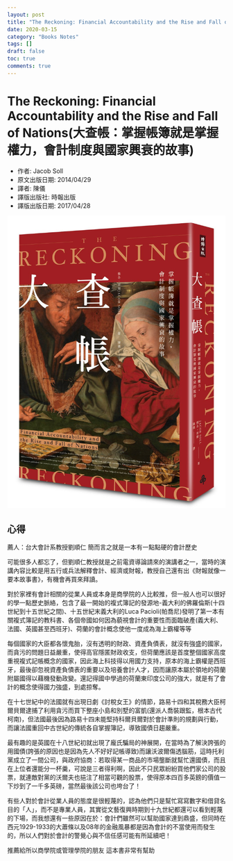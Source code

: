 ```yaml
---
layout: post
title: "The Reckoning: Financial Accountability and the Rise and Fall of Nations(大查帳：掌握帳簿就是掌握權力，會計制度與國家興衰的故事)"
date: 2020-03-15
category: "Books Notes"
tags: []
draft: false
toc: true
comments: true
---
```


# The Reckoning: Financial Accountability and the Rise and Fall of Nations(大查帳：掌握帳簿就是掌握權力，會計制度與國家興衰的故事)
* 作者: Jacob Soll
* 原文出版日期: 2014/04/29
* 譯者: 陳儀
* 譯版出版社: 時報出版
* 譯版出版日期: 2017/04/28

![](/assets/posts/大查帳.jpg)
<!-- more -->

## 心得
薦人：台大會計系教授劉順仁
簡而言之就是一本有一點點硬的會計歷史

可能很多人都忘了，但劉順仁教授就是之前電資導論請來的演講者之一，當時的演講內容比較是用五行或兵法解釋會計、經濟或財報，教授自己還有出《財報就像一要本故事書》，有機會再買來拜讀。

對於家裡有會計相關的從業人員或本身是商學院的人比較推，但一般人也可以很好的學一點歷史脈絡，包含了最一開始的複式簿記的發源地-義大利的佛羅倫斯(十四世紀到十五世紀之間)、十五世紀末義大利的Luca Pacioli(帕喬尼)發明了第一本有關複式簿記的教科書、各個帝國如何因為藐視會計的重要性而面臨破產(義大利、法國、英國甚至西班牙)、荷蘭的會計概念使他一度成為海上霸權等等

每個國家的大臣都各懷鬼胎，沒有透明的財政、資產負債表，就沒有強盛的國家，而貪污的問題日益嚴重，使得高官隱匿財政收支，但荷蘭應該是首度整個國家高度重視複式記帳概念的國家，因此海上科技得以用國力支持，原本的海上霸權是西班牙，最後卻忽視資產負債表的重要以及培養會計人才，因而讓原本屬於領地的荷蘭附屬國得以藉機發動政變。還記得國中學過的荷蘭東印度公司的強大，就是有了會計的概念使得國力強盛，到處掠奪。

在十七世紀中的法國就有出現日劇《討稅女王》的情節，路易十四和其稅務大臣柯爾貝爾逮捕了利用貪污而買下整座小島和別墅的富凱(還派人喬裝跟監，根本古代柯南)，但法國最後因為路易十四未能堅持科爾貝爾對於會計準則的規劃與行動，而讓法國重回中古世紀的傳統各自掌握簿記，導致國債日趨嚴重。

最有趣的是英國在十八世紀初就出現了龐氏騙局的神展開，在當時為了解決誇張的用國債(誇張的原因也是因為先人不好好記帳導致)而讓沃波爾傷透腦筋，這時托利黨成立了一間公司，與政府協商：若取得某一商品的市場壟斷就幫忙還國債，而且在上位者還能分一杯羹，可說是三者得利啊，因此不只民眾紛紛買他們家公司的股票，就連敵對黨的沃爾夫也挹注了相當可觀的股票，使得原本四百多英鎊的價值一下炒到了一千多英磅，當然最後該公司也垮台了！

有些人對於會計從業人員的態度是很輕蔑的，認為他們只是幫忙寫寫數字和借貸名目的「人」，而不是專業人員，其實從文藝復興時期到十九世紀都還可以看到輕蔑的下場，而我想還有一些原因在於：會計們雖然可以幫助國家達到鼎盛，但同時在西元1929-1933的大蕭條以及08年的金融風暴都是因為會計的不當使用而發生的，所以人們對於會計的警覺心與不信任感可能有所延續吧！

推薦給所以商學院或管理學院的朋友
這本書非常有幫助